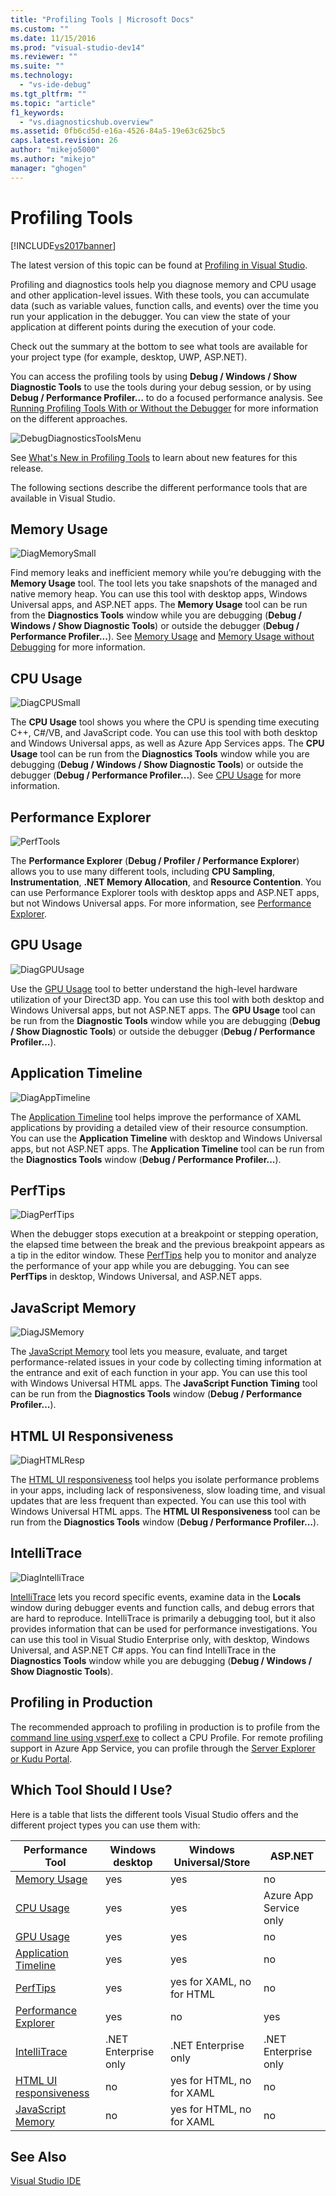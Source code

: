 ```yaml
---
title: "Profiling Tools | Microsoft Docs"
ms.custom: ""
ms.date: 11/15/2016
ms.prod: "visual-studio-dev14"
ms.reviewer: ""
ms.suite: ""
ms.technology: 
  - "vs-ide-debug"
ms.tgt_pltfrm: ""
ms.topic: "article"
f1_keywords: 
  - "vs.diagnosticshub.overview"
ms.assetid: 0fb6cd5d-e16a-4526-84a5-19e63c625bc5
caps.latest.revision: 26
author: "mikejo5000"
ms.author: "mikejo"
manager: "ghogen"
---
```

# Profiling Tools
[!INCLUDE[vs2017banner](../includes/vs2017banner.md)]

The latest version of this topic can be found at [Profiling in Visual Studio](https://docs.microsoft.com/visualstudio/profiling/profiling-feature-tour).  
  
Profiling and diagnostics tools help you diagnose memory and CPU usage and other application-level issues. With these tools, you can accumulate data (such as variable values, function calls, and events) over the time you run your application in the debugger. You can view the state of your application at different points during the execution of your code.  
  
 Check out the summary at the bottom to see what tools are available for your project type (for example, desktop, UWP, ASP.NET).  
  
 You can access the profiling tools by using **Debug / Windows / Show Diagnostic Tools** to use the tools during your debug session, or by using **Debug / Performance Profiler...** to do a focused performance analysis.  See [Running Profiling Tools With or Without the Debugger](../profiling/running-profiling-tools-with-or-without-the-debugger.md) for more information on the different approaches.  
  
 ![DebugDiagnosticsToolsMenu](../profiling/media/debugdiagnosticstoolsmenu.png "DebugDiagnosticsToolsMenu")  
  
 See [What's New in Profiling Tools](../profiling/what-s-new-in-profiling-tools.md) to learn about new features for this release.  
  
 The following sections describe the different performance tools that are available in Visual Studio.  
  
## Memory Usage  
 ![DiagMemorySmall](../profiling/media/diagmemorysmall.png "DiagMemorySmall")  
  
 Find memory leaks and inefficient memory while you’re debugging with the **Memory Usage** tool. The tool lets you take snapshots of the managed and native memory heap. You can use this tool with desktop apps, Windows Universal apps, and ASP.NET apps. The **Memory Usage** tool can be run from the **Diagnostics Tools** window while you are debugging (**Debug / Windows / Show Diagnostic Tools**) or outside the debugger (**Debug / Performance Profiler...**). See  [Memory Usage](../profiling/memory-usage.md) and [Memory Usage without Debugging](http://msdn.microsoft.com/library/8883bc5f-df86-4f84-aa2b-a21150f499b0) for more information.  
  
## CPU Usage  
 ![DiagCPUSmall](../profiling/media/diagcpusmall.png "DiagCPUSmall")  
  
 The **CPU Usage** tool shows you where the CPU is spending time executing C++, C#/VB, and JavaScript code.  You can use this tool with both desktop and Windows Universal apps, as well as Azure App Services apps. The **CPU Usage** tool can be run from the **Diagnostics Tools** window while you are debugging (**Debug / Windows / Show Diagnostic Tools**) or outside the debugger (**Debug / Performance Profiler...**). See [CPU Usage](../profiling/cpu-usage.md) for more information.  
  
## Performance Explorer  
 ![PerfTools](../profiling/media/perftools.png "PerfTools")  
  
 The **Performance Explorer** (**Debug / Profiler / Performance Explorer**) allows you to use many different tools, including **CPU Sampling**,  **Instrumentation**, **.NET Memory Allocation**, and **Resource Contention**. You can use Performance Explorer tools with desktop apps and ASP.NET apps, but not Windows Universal apps. For more information, see [Performance Explorer](../profiling/performance-explorer.md).  
  
## GPU Usage  
 ![DiagGPUUsage](../profiling/media/diaggpuusage.png "DiagGPUUsage")  
  
 Use the [GPU Usage](../debugger/gpu-usage.md) tool to better understand the high-level hardware utilization of your Direct3D app. You can use this tool with both desktop and Windows Universal apps, but not ASP.NET apps. The **GPU Usage** tool can be run from the **Diagnostic Tools** window while you are debugging (**Debug / Show Diagnostic Tools**) or outside the debugger (**Debug / Performance Profiler...**).  
  
## Application Timeline  
 ![DiagAppTimeline](../profiling/media/diagapptimeline.png "DiagAppTimeline")  
  
 The [Application Timeline](../profiling/application-timeline.md) tool helps improve the performance of XAML applications by providing a detailed view of their resource consumption. You can use the **Application Timeline** with desktop and Windows Universal apps, but not  ASP.NET apps. The **Application Timeline** tool can be run from the **Diagnostics Tools** window (**Debug / Performance Profiler...**).  
  
## PerfTips  
 ![DiagPerfTips](../profiling/media/diagperftips.png "DiagPerfTips")  
  
 When the debugger stops execution at a breakpoint or stepping operation, the elapsed time between the break and the previous breakpoint appears as a tip in the editor window. These [PerfTips](../profiling/perftips.md) help you to monitor and analyze the performance of your app while you are debugging. You can see **PerfTips** in desktop, Windows Universal, and ASP.NET apps.  
  
## JavaScript Memory  
 ![DiagJSMemory](../profiling/media/diagjsmemory.png "DiagJSMemory")  
  
 The [JavaScript Memory](../profiling/javascript-memory.md) tool lets you measure, evaluate, and target performance-related issues in your code by collecting timing information at the entrance and exit of each function in your app. You can use this tool with Windows Universal HTML apps. The **JavaScript Function Timing** tool can be run from the **Diagnostics Tools** window (**Debug / Performance Profiler...**).  
  
## HTML UI Responsiveness  
 ![DiagHTMLResp](../profiling/media/diaghtmlresp.png "DiagHTMLResp")  
  
 The [HTML UI responsiveness](../profiling/html-ui-responsiveness.md) tool helps you isolate performance problems in your apps, including lack of responsiveness, slow loading time, and visual updates that are less frequent than expected. You can use this tool with Windows Universal HTML apps. The **HTML UI Responsiveness** tool can be run from the **Diagnostics Tools** window (**Debug / Performance Profiler...**).  
  
## IntelliTrace  
 ![DiagIntelliTrace](../profiling/media/diagintellitrace.png "DiagIntelliTrace")  
  
 [IntelliTrace](../debugger/intellitrace.md) lets you record specific events, examine data in the **Locals** window during debugger events and function calls, and debug errors that are hard to reproduce.  IntelliTrace is primarily a debugging tool, but it also provides information that can be used for performance investigations. You can use this tool in Visual Studio Enterprise only, with desktop, Windows Universal, and ASP.NET C# apps. You can find IntelliTrace in the **Diagnostics Tools** window while you are debugging (**Debug / Windows / Show Diagnostic Tools**).  
  
## Profiling in Production  
 The recommended approach to profiling in production is to profile from the [command line using vsperf.exe](../profiling/using-the-profiling-tools-from-the-command-line.md) to collect a CPU Profile. For remote profiling support in Azure App Service, you can profile through the [Server Explorer or Kudu Portal](https://azure.microsoft.com/en-us/blog/remote-profiling-support-in-azure-app-service/).  
  
## Which Tool Should I Use?  
 Here is a table that lists the different tools Visual Studio offers and the different project types you can use them with:  
  
|Performance Tool|Windows desktop|Windows Universal/Store|ASP.NET|  
|----------------------|---------------------|------------------------------|-------------|  
|[Memory Usage](../profiling/memory-usage.md)|yes|yes|no|  
|[CPU Usage](../profiling/cpu-usage.md)|yes|yes|Azure App Service only|  
|[GPU Usage](../debugger/gpu-usage.md)|yes|yes|no|  
|[Application Timeline](../profiling/application-timeline.md)|yes|yes|no|  
|[PerfTips](../profiling/perftips.md)|yes|yes for XAML, no for HTML|no|  
|[Performance Explorer](../profiling/performance-explorer.md)|yes|no|yes|  
|[IntelliTrace](../debugger/intellitrace.md)|.NET Enterprise only|.NET Enterprise only|.NET Enterprise only|  
|[HTML UI responsiveness](../profiling/html-ui-responsiveness.md)|no|yes for HTML, no for XAML|no|  
|[JavaScript Memory](../profiling/javascript-memory.md)|no|yes for HTML, no for XAML|no|  
  
## See Also  
 [Visual Studio IDE](../ide/visual-studio-ide.md)



